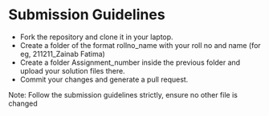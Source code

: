 # Submission Guidelines

- Fork the repository and clone it in your laptop.
- Create a folder of the format rollno_name with your roll no and name 
  (for eg, 211211_Zainab Fatima)
- Create a folder Assignment_number inside the previous folder and upload your solution files        there.
- Commit your changes and generate a pull request.

Note: Follow the submission guidelines strictly, ensure no other file is changed


